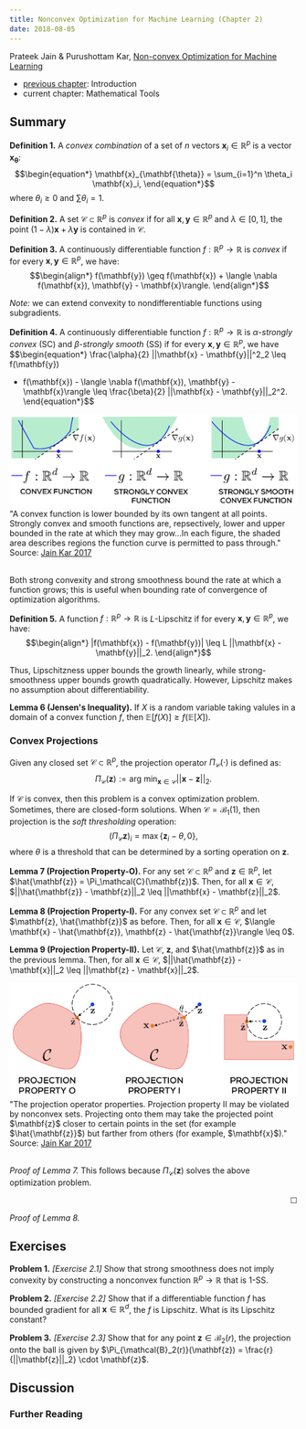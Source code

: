 ```yaml
---
title: Nonconvex Optimization for Machine Learning (Chapter 2)
date: 2018-08-05
---
```


Prateek Jain & Purushottam Kar, [Non-convex Optimization for Machine Learning](https://arxiv.org/pdf/1712.07897.pdf)

- [previous chapter](./2017-nonconvex-chapter-1.html): Introduction
- current chapter: Mathematical Tools

## Summary

**Definition 1.** A *convex combination* of a set of $n$ vectors
$\mathbf{x}_i \in \mathbb{R}^p$ is a vector
$\mathbf{x}_{\mathbf{\theta}}$:
$$\begin{equation*}
\mathbf{x}_{\mathbf{\theta}} = \sum_{i=1}^n \theta_i \mathbf{x}_i,
\end{equation*}$$
where $\theta_i \geq 0$ and $\sum \theta_i = 1$.

**Definition 2.** A set $\mathcal{C} \subset \mathbb{R}^p$ is *convex*
  if for all $\mathbf{x},\mathbf{y} \in \mathbb{R}^p$ and $\lambda \in
  [0,1]$, the point $(1 - \lambda) \mathbf{x} + \lambda \mathbf{y}$ is
  contained in $\mathcal{C}$.

**Definition 3.** A continuously differentiable function $f :
  \mathbb{R}^p \to \mathbb{R}$ is *convex* if for every
  $\mathbf{x},\mathbf{y} \in \mathbb{R}^p$, we have:
  $$\begin{align*}
  f(\mathbf{y}) \geq f(\mathbf{x}) + \langle \nabla f(\mathbf{x}),
  \mathbf{y} - \mathbf{x}\rangle.
  \end{align*}$$

*Note:* we can extend convexity to nondifferentiable functions using
 subgradients.

**Definition 4.** A continuously differentiable function $f:
  \mathbb{R}^p \to \mathbb{R}$ is $\alpha$-*strongly convex* (SC) and
  $\beta$-*strongly smooth* (SS) if for every $\mathbf{x},\mathbf{y}
  \in \mathbb{R}^p$, we have
  $$\begin{equation*}
  \frac{\alpha}{2} ||\mathbf{x} - \mathbf{y}||^2_2 \leq f(\mathbf{y})
  - f(\mathbf{x}) - \langle \nabla f(\mathbf{x}), \mathbf{y} -
  \mathbf{x}\rangle \leq \frac{\beta}{2} ||\mathbf{x} - \mathbf{y}||_2^2.
  \end{equation*}$$

<div class="center puzzle-figure">
<img src="../files/jain-kar-convex.png" alt="convex-functions" />
"A convex function is lower bounded by its own tangent at all
points. Strongly convex and smooth functions are, repsectively, lower
and upper bounded in the rate at which they may grow...In each figure,
the shaded area describes regions the function curve is permitted to
pass through."
Source: <a href="https://arxiv.org/pdf/1712.07897.pdf">Jain Kar 2017</a></div></br>

Both strong convexity and strong smoothness bound the rate at which a
function grows; this is useful when bounding rate of convergence of
optimization algorithms.

**Definition 5.** A function $f: \mathbb{R}^p \to \mathbb{R}$ is
  $L$-Lipschitz if for every $\mathbf{x},\mathbf{y} \in \mathbb{R}^p$,
  we have:
  $$\begin{align*}
    |f(\mathbf{x}) - f(\mathbf{y})| \leq L ||\mathbf{x} - \mathbf{y}||_2.
  \end{align*}$$

Thus, Lipschitzness upper bounds the growth linearly, while
strong-smoothness upper bounds growth quadratically. However,
Lipschitz makes no assumption about differentiability.


**Lemma 6 (Jensen's Inequality).** If $X$ is a random variable taking
  valules in a domain of a convex function $f$, then $\mathbb{E}[f(X)]
  \geq f(\mathbb{E}[X])$.

### Convex Projections

Given any closed set $\mathcal{C} \subset \mathbb{R}^p$, the
projection operator $\Pi_\mathcal{C}(\cdot)$ is defined as:
$$\Pi_\mathcal{C}(\mathbf{z}) := \mathrm{arg\ min}_{\mathbf{x} \in
\mathcal{C}} ||\mathbf{x} - \mathbf{z}||_2.$$

If $\mathcal{C}$ is convex, then this problem is a convex optimization
problem. Sometimes, there are closed-form solutions. When $\mathcal{C}
= \mathcal{B}_1(1)$, then projection is the *soft thresholding*
operation:
$$\begin{equation*}
\left(\Pi_\mathcal{C}\mathbf{z}\right)_i = \max \{\mathbf{z}_i -
\theta, 0\}, 
\end{equation*}$$
where $\theta$ is a threshold that can be determined by a sorting
operation on $\mathbf{z}$.

**Lemma 7 (Projection Property-O).** For any set $\mathcal{C} \subset
  \mathbb{R}^p$ and $\mathbf{z} \in \mathbb{R}^p$, let
  $\hat{\mathbf{z}} = \Pi_\mathcal{C}(\mathbf{z})$. Then, for all
  $\mathbf{x} \in \mathcal{C}$, $||\hat{\mathbf{z}} - \mathbf{z}||_2
  \leq ||\mathbf{x} - \mathbf{z}||_2$. 

**Lemma 8 (Projection Property-I).** For any convex set $\mathcal{C}
\subset \mathbb{R}^p$ and let $\mathbf{z}, \hat{\mathbf{z}}$ as
before. Then, for all $\mathbf{x} \in \mathcal{C}$, $\langle
\mathbf{x} - \hat{\mathbf{z}}, \mathbf{z} - \hat{\mathbf{z}}\rangle
\leq 0$.

**Lemma 9 (Projection Property-II).** Let $\mathcal{C}$, $\mathbf{z}$,
  and $\hat{\mathbf{z}}$ as in the previous lemma. Then, for all
  $\mathbf{x} \in \mathcal{C}$, $||\hat{\mathbf{z}} - \mathbf{x}||_2
  \leq ||\mathbf{z} - \mathbf{x}||_2$.


<div class="center puzzle-figure">
<img src="../files/jain-kar-projection.png" alt="projection properties"" />
"The projection operator properties. Projection property II may be
violated by nonconvex sets. Projecting onto them may take the
projected point $\mathbf{z}$ closer to certain points in the set (for
example $\hat{\mathbf{z}}$) but farther from others (for example, $\mathbf{x}$)."
Source: <a href="https://arxiv.org/pdf/1712.07897.pdf">Jain Kar 2017</a></div></br>

*Proof of Lemma 7.* This follows because $\Pi_\mathcal{C}(\mathbf{z})$
solves the above optimization problem.
<div align="right">☐</div>

*Proof of Lemma 8.* 

## Exercises
**Problem 1.** *[Exercise 2.1]* Show that strong smoothness does not
  imply convexity by constructing a nonconvex function $\mathbb{R}^p
  \to \mathbb{R}$ that is 1-SS.

**Problem 2.** *[Exercise 2.2]* Show that if a differentiable function
  $f$ has bounded gradient for all $\mathbf{x} \in \mathbb{R}^d$, the
  $f$ is Lipschitz. What is its Lipschitz constant?

**Problem 3.** *[Exercise 2.3]* Show that for any point $\mathbf{z}
  \in \mathcal{B}_2(r)$, the projection onto the ball is given by
  $\Pi_{\mathcal{B}_2(r)}(\mathbf{z}) = \frac{r}{||\mathbf{z}||_2}
  \cdot \mathbf{z}$.  



## Discussion

### Further Reading